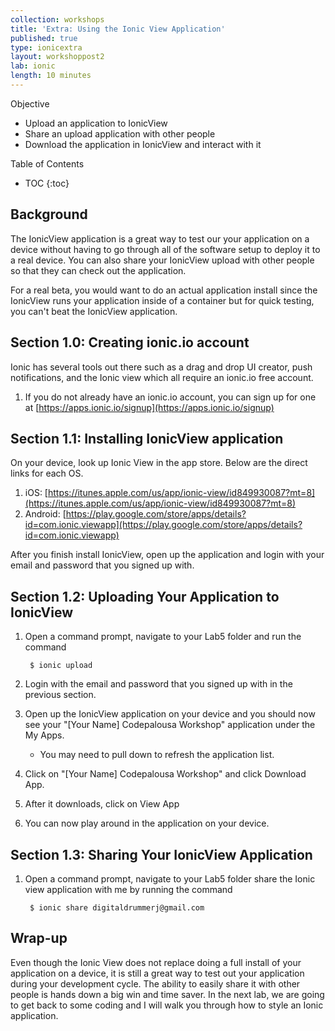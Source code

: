 ```yaml
---
collection: workshops
title: 'Extra: Using the Ionic View Application'
published: true
type: ionicextra
layout: workshoppost2
lab: ionic
length: 10 minutes
---
```




<div class="fake-h2">Objective</div>

* Upload an application to IonicView
* Share an upload application with other people
* Download the application in IonicView and interact with it

<div class="fake-h2">Table of Contents</div>

* TOC
{:toc}

## Background

The IonicView application is a great way to test our your application on a device without having to go through all of the software setup to deploy it to a real device.  You can also share your IonicView upload with other people so that they can check out the application.  

For a real beta, you would want to do an actual application install since the IonicView runs your application inside of a container but for quick testing, you can't beat the IonicView application.

## Section 1.0: Creating ionic.io account

Ionic has several tools out there such as a drag and drop UI creator, push notifications, and the Ionic view which all require an ionic.io free account.  

1.  If you do not already have an ionic.io account, you can sign up for one at [https://apps.ionic.io/signup](https://apps.ionic.io/signup)

## Section 1.1: Installing IonicView application

On your device, look up Ionic View in the app store.  Below are the direct links for each OS.

1. iOS: [https://itunes.apple.com/us/app/ionic-view/id849930087?mt=8](https://itunes.apple.com/us/app/ionic-view/id849930087?mt=8)
1. Android: [https://play.google.com/store/apps/details?id=com.ionic.viewapp](https://play.google.com/store/apps/details?id=com.ionic.viewapp)

After you finish install IonicView, open up the application and login with your email and password that you signed up with.

## Section 1.2: Uploading Your Application to IonicView

1. Open a command prompt, navigate to your Lab5 folder and run the command

        $ ionic upload
        
1. Login with the email and password that you signed up with in the previous section.
1. Open up the IonicView application on your device and you should now see your "[Your Name] Codepalousa Workshop"  application under the My Apps.
    * You may need to pull down to refresh the application list.
1. Click on "[Your Name] Codepalousa Workshop" and click Download App.
1. After it downloads, click on View App
1. You can now play around in the application on your device.

## Section 1.3: Sharing Your IonicView Application

1. Open a command prompt, navigate to your Lab5 folder share the Ionic view application with me by running the command 

        $ ionic share digitaldrummerj@gmail.com


## Wrap-up

Even though the Ionic View does not replace doing a full install of your application on a device, it is still a great way to test out your application during your development cycle.  The ability to easily share it with other people is hands down a big win and time saver.  In the next lab, we are going to get back to some coding and I will walk you through how to style an Ionic application.
